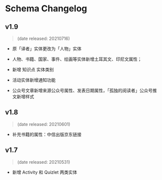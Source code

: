 
# Schema Changelog

## v1.9

> (date released: 20210716)

- 原「译者」实体更改为「人物」实体

- 人物、书籍、国家、事件、绘画等实体新增土耳其文、印尼文属性；

- 新增 知识点 实体类别

- 活动实体新增通知功能

- 公众号文章新增来源公众号属性、发表日期属性，「孤独的阅读者」公众号推文新增样式

## v1.8

> (date released: 20210601)

- 补充书籍的属性：中信出版京东链接

## v1.7

> (date released: 20210531)

- 新增 Activity 和 Quizlet 两类实体
